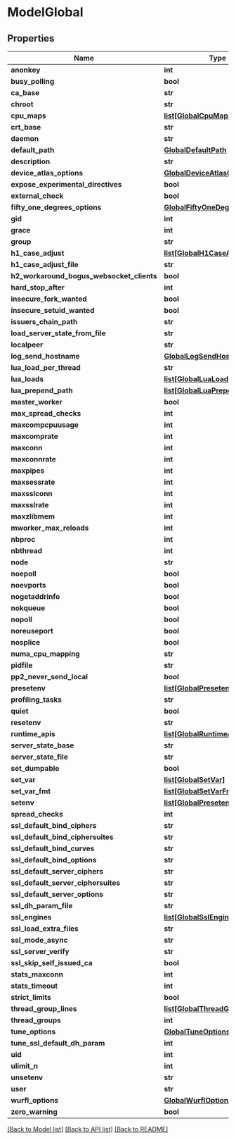 # ModelGlobal

## Properties
Name | Type | Description | Notes
------------ | ------------- | ------------- | -------------
**anonkey** | **int** |  | [optional] 
**busy_polling** | **bool** |  | [optional] 
**ca_base** | **str** |  | [optional] 
**chroot** | **str** |  | [optional] 
**cpu_maps** | [**list[GlobalCpuMaps]**](GlobalCpuMaps.md) |  | [optional] 
**crt_base** | **str** |  | [optional] 
**daemon** | **str** |  | [optional] 
**default_path** | [**GlobalDefaultPath**](GlobalDefaultPath.md) |  | [optional] 
**description** | **str** |  | [optional] 
**device_atlas_options** | [**GlobalDeviceAtlasOptions**](GlobalDeviceAtlasOptions.md) |  | [optional] 
**expose_experimental_directives** | **bool** |  | [optional] 
**external_check** | **bool** |  | [optional] 
**fifty_one_degrees_options** | [**GlobalFiftyOneDegreesOptions**](GlobalFiftyOneDegreesOptions.md) |  | [optional] 
**gid** | **int** |  | [optional] 
**grace** | **int** |  | [optional] 
**group** | **str** |  | [optional] 
**h1_case_adjust** | [**list[GlobalH1CaseAdjust]**](GlobalH1CaseAdjust.md) |  | [optional] 
**h1_case_adjust_file** | **str** |  | [optional] 
**h2_workaround_bogus_websocket_clients** | **bool** |  | [optional] 
**hard_stop_after** | **int** |  | [optional] 
**insecure_fork_wanted** | **bool** |  | [optional] 
**insecure_setuid_wanted** | **bool** |  | [optional] 
**issuers_chain_path** | **str** |  | [optional] 
**load_server_state_from_file** | **str** |  | [optional] 
**localpeer** | **str** |  | [optional] 
**log_send_hostname** | [**GlobalLogSendHostname**](GlobalLogSendHostname.md) |  | [optional] 
**lua_load_per_thread** | **str** |  | [optional] 
**lua_loads** | [**list[GlobalLuaLoads]**](GlobalLuaLoads.md) |  | [optional] 
**lua_prepend_path** | [**list[GlobalLuaPrependPath]**](GlobalLuaPrependPath.md) |  | [optional] 
**master_worker** | **bool** |  | [optional] 
**max_spread_checks** | **int** |  | [optional] 
**maxcompcpuusage** | **int** |  | [optional] 
**maxcomprate** | **int** |  | [optional] 
**maxconn** | **int** |  | [optional] 
**maxconnrate** | **int** |  | [optional] 
**maxpipes** | **int** |  | [optional] 
**maxsessrate** | **int** |  | [optional] 
**maxsslconn** | **int** |  | [optional] 
**maxsslrate** | **int** |  | [optional] 
**maxzlibmem** | **int** |  | [optional] 
**mworker_max_reloads** | **int** |  | [optional] 
**nbproc** | **int** |  | [optional] 
**nbthread** | **int** |  | [optional] 
**node** | **str** |  | [optional] 
**noepoll** | **bool** |  | [optional] 
**noevports** | **bool** |  | [optional] 
**nogetaddrinfo** | **bool** |  | [optional] 
**nokqueue** | **bool** |  | [optional] 
**nopoll** | **bool** |  | [optional] 
**noreuseport** | **bool** |  | [optional] 
**nosplice** | **bool** |  | [optional] 
**numa_cpu_mapping** | **str** |  | [optional] 
**pidfile** | **str** |  | [optional] 
**pp2_never_send_local** | **bool** |  | [optional] 
**presetenv** | [**list[GlobalPresetenv]**](GlobalPresetenv.md) |  | [optional] 
**profiling_tasks** | **str** |  | [optional] 
**quiet** | **bool** |  | [optional] 
**resetenv** | **str** |  | [optional] 
**runtime_apis** | [**list[GlobalRuntimeApis]**](GlobalRuntimeApis.md) |  | [optional] 
**server_state_base** | **str** |  | [optional] 
**server_state_file** | **str** |  | [optional] 
**set_dumpable** | **bool** |  | [optional] 
**set_var** | [**list[GlobalSetVar]**](GlobalSetVar.md) |  | [optional] 
**set_var_fmt** | [**list[GlobalSetVarFmt]**](GlobalSetVarFmt.md) |  | [optional] 
**setenv** | [**list[GlobalPresetenv]**](GlobalPresetenv.md) |  | [optional] 
**spread_checks** | **int** |  | [optional] 
**ssl_default_bind_ciphers** | **str** |  | [optional] 
**ssl_default_bind_ciphersuites** | **str** |  | [optional] 
**ssl_default_bind_curves** | **str** |  | [optional] 
**ssl_default_bind_options** | **str** |  | [optional] 
**ssl_default_server_ciphers** | **str** |  | [optional] 
**ssl_default_server_ciphersuites** | **str** |  | [optional] 
**ssl_default_server_options** | **str** |  | [optional] 
**ssl_dh_param_file** | **str** |  | [optional] 
**ssl_engines** | [**list[GlobalSslEngines]**](GlobalSslEngines.md) |  | [optional] 
**ssl_load_extra_files** | **str** |  | [optional] 
**ssl_mode_async** | **str** |  | [optional] 
**ssl_server_verify** | **str** |  | [optional] 
**ssl_skip_self_issued_ca** | **bool** |  | [optional] 
**stats_maxconn** | **int** |  | [optional] 
**stats_timeout** | **int** |  | [optional] 
**strict_limits** | **bool** |  | [optional] 
**thread_group_lines** | [**list[GlobalThreadGroupLines]**](GlobalThreadGroupLines.md) |  | [optional] 
**thread_groups** | **int** |  | [optional] 
**tune_options** | [**GlobalTuneOptions**](GlobalTuneOptions.md) |  | [optional] 
**tune_ssl_default_dh_param** | **int** |  | [optional] 
**uid** | **int** |  | [optional] 
**ulimit_n** | **int** |  | [optional] 
**unsetenv** | **str** |  | [optional] 
**user** | **str** |  | [optional] 
**wurfl_options** | [**GlobalWurflOptions**](GlobalWurflOptions.md) |  | [optional] 
**zero_warning** | **bool** |  | [optional] 

[[Back to Model list]](../README.md#documentation-for-models) [[Back to API list]](../README.md#documentation-for-api-endpoints) [[Back to README]](../README.md)

